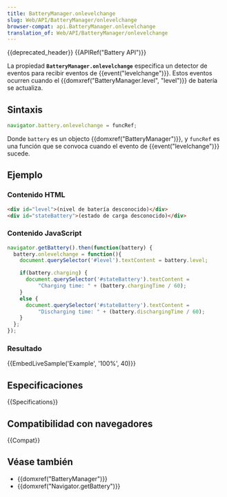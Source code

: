 ```yaml
---
title: BatteryManager.onlevelchange
slug: Web/API/BatteryManager/onlevelchange
browser-compat: api.BatteryManager.onlevelchange
translation_of: Web/API/BatteryManager/onlevelchange
---
```

{{deprecated_header}} {{APIRef("Battery API")}}

La propiedad **`BatteryManager.onlevelchange`** especifica un detector
de eventos para recibir eventos de {{event("levelchange")}}. Estos eventos ocurren
cuando el {{domxref("BatteryManager.level", "level")}} de batería se actualiza.

## Sintaxis

```js
navigator.battery.onlevelchange = funcRef;
```

Donde `battery` es un objecto {{domxref("BatteryManager")}},
y `funcRef` es una función que se convoca cuando el evento de {{event("levelchange")}} sucede.

## Ejemplo

### Contenido HTML

```html
<div id="level">(nivel de batería desconocido)</div>
<div id="stateBattery">(estado de carga desconocido)</div>
```

### Contenido JavaScript

```js
navigator.getBattery().then(function(battery) {
  battery.onlevelchange = function(){
    document.querySelector('#level').textContent = battery.level;

    if(battery.charging) {
      document.querySelector('#stateBattery').textContent =
          "Charging time: " + (battery.chargingTime / 60);
    }
    else {
      document.querySelector('#stateBattery').textContent =
          "Discharging time: " + (battery.dischargingTime / 60);
    }
  };
});
```

### Resultado

{{EmbedLiveSample('Example', '100%', 40)}}

## Especificaciones

{{Specifications}}

## Compatibilidad con navegadores

{{Compat}}

## Véase también

- {{domxref("BatteryManager")}}
- {{domxref("Navigator.getBattery")}}

